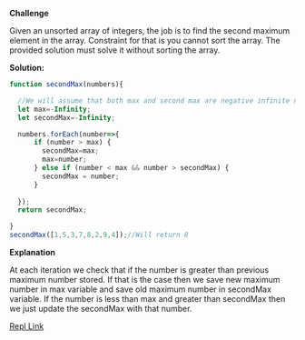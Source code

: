 **Challenge**

Given an unsorted array of integers, the job is to find the second maximum element in the array.
Constraint for that is you cannot sort the array. The provided solution must solve it without sorting the array.

**Solution:**

```js
function secondMax(numbers){

  //We will assume that both max and second max are negative infinite numbers  
  let max=-Infinity;
  let secondMax=-Infinity;

  numbers.forEach(number=>{
      if (number > max) {
        secondMax=max;
        max=number;
      } else if (number < max && number > secondMax) {
        secondMax = number;
      }
    
  });
  return secondMax;

}
secondMax([1,5,3,7,8,2,9,4]);//Will return 8
```

**Explanation**

At each iteration we check that if the number is greater than previous maximum number stored. If that is the case then we save new maximum number in max variable and save old maximum number in secondMax variable. If the number is less than max and greater than secondMax then we just update the secondMax with that number.

[Repl Link](https://replit.com/@hammadhere10/secondMax)